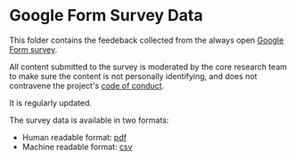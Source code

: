 # Google Form Survey Data

This folder contains the feedeback collected from the always open [Google Form survey](https://bit.ly/AutisticaTuringCitSciForm). 

All content submitted to the survey is moderated by the core research team to make sure the content is not personally identifying, and does not contravene the project's [code of conduct](https://github.com/katoss/katoss.github.io/blob/master/.github/CODE_OF_CONDUCT.md).

It is regularly updated. 

The survey data is available in two formats:

  * Human readable format: [pdf](/community-recommendations/google-form-survey-data/Autistica_Turing%20Citizen%20Science%20Platform%20(Responses)%20-%20Form%20Responses%201(2).pdf)
  * Machine readable format: [csv](/community-recommendations/google-form-survey-data/Autistica_Turing%20Citizen%20Science%20Platform%20(Responses)%20-%20Form%20Responses%201(2).csv)
  
 
